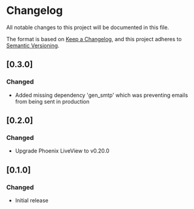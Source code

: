 # Changelog

All notable changes to this project will be documented in this file.

The format is based on [Keep a Changelog](https://keepachangelog.com/en/1.1.0/),
and this project adheres to [Semantic Versioning](https://semver.org/spec/v2.0.0.html).

## [0.3.0]

### Changed

- Added missing dependency 'gen_smtp' which was preventing emails from being sent in production

## [0.2.0]

### Changed

- Upgrade Phoenix LiveView to v0.20.0

## [0.1.0]

### Changed

- Initial release
